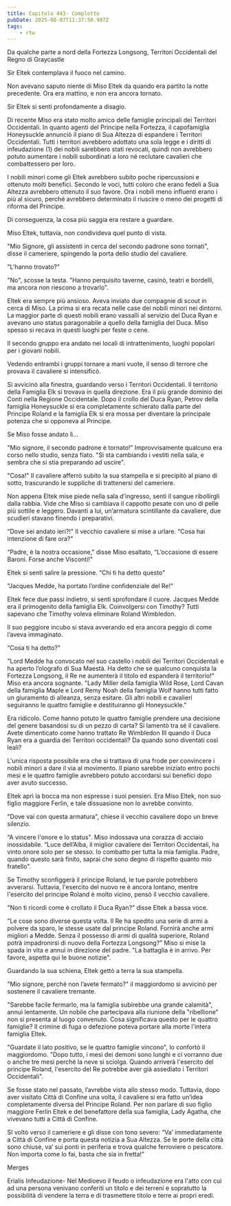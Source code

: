```yaml
---
title: Capitolo 443- Complotto
pubDate: 2025-08-07T11:37:50.987Z
tags:
    - rtw
---
```



Da qualche parte a nord della Fortezza Longsong, Territori Occidentali del Regno di Graycastle


Sir Eltek contemplava il fuoco nel camino.


Non avevano saputo niente di Miso Eltek da quando era partito la notte precedente. Ora era mattino, e non era ancora tornato.


Sir Eltek si sentì profondamente a disagio.


Di recente Miso era stato molto amico delle famiglie principali dei Territori Occidentali. In quanto agenti del Principe nella Fortezza, il capofamiglia Honeysuckle annunciò il piano di Sua Altezza di espandere i Territori Occidentali. Tutti i territori avrebbero adottato una sola legge e i diritti di infeudazione (1) dei nobili sarebbero stati revocati, quindi non avrebbero potuto aumentare i nobili subordinati a loro né reclutare cavalieri che combattessero per loro.


I nobili minori come gli Eltek avrebbero subito poche ripercussioni e ottenuto molti benefici. Secondo le voci, tutti coloro che erano fedeli a Sua Altezza avrebbero ottenuto il suo favore. Ora i nobili meno influenti erano i più al sicuro, perché avrebbero determinato il riuscire o meno dei progetti di riforma del Principe.


Di conseguenza, la cosa più saggia era restare a guardare.


Miso Eltek, tuttavia, non condivideva quel punto di vista.


"Mio Signore, gli assistenti in cerca del secondo padrone sono tornati", disse il cameriere, spingendo la porta dello studio del cavaliere.


"L'hanno trovato?"


"No", scosse la testa. "Hanno perquisito taverne, casinò, teatri e bordelli, ma ancora non riescono a trovarlo".


Eltek era sempre più ansioso. Aveva inviato due compagnie di scout in cerca di Miso. La prima si era recata nelle case dei nobili minori nei dintorni. La maggior parte di questi nobili erano vassalli al servizio del Duca Ryan e avevano uno status paragonabile a quello della famiglia del Duca. Miso spesso si recava in questi luoghi per feste o cene.


Il secondo gruppo era andato nei locali di intrattenimento, luoghi popolari per i giovani nobili.


Vedendo entrambi i gruppi tornare a mani vuote, il senso di terrore che provava il cavaliere si intensificò.


Si avvicinò alla finestra, guardando verso i Territori Occidentali. Il territorio della Famiglia Elk si trovava in quella direzione. Era il più grande dominio dei Conti nella Regione Occidentale. Dopo il crollo del Duca Ryan, Petrov della famiglia Honeysuckle si era completamente schierato dalla parte del Principe Roland e la famiglia Elk si era mossa per diventare la principale potenza che si opponeva al Principe.


Se Miso fosse andato lì…


"Mio signore, il secondo padrone è tornato!” Improvvisamente qualcuno era corso nello studio, senza fiato. "Si sta cambiando i vestiti nella sala, e sembra che si stia preparando ad uscire".


"Cosa!" Il cavaliere afferrò subito la sua stampella e si precipitò al piano di sotto, trascurando le suppliche di trattenersi del cameriere.


Non appena Eltek mise piede nella sala d’ingresso, sentì il sangue ribollirgli dalla rabbia. Vide che Miso si cambiava il cappotto pesate con uno di pelle più sottile e leggero. Davanti a lui, un’armatura scintillante da cavaliere, due scudieri stavano finendo i preparativi.


“Dove sei andato ieri?!" Il vecchio cavaliere si mise a urlare. “Cosa hai intenzione di fare ora?"


“Padre, è la nostra occasione," disse Miso esaltato, “L’occasione di essere Baroni. Forse anche Visconti!"


Eltek si sentì salire la pressione. “Chi ti ha detto questo"


"Jacques Medde, ha portato l’ordine confidenziale del Re!"


Eltek fece due passi indietro, si sentì sprofondare il cuore. Jacques Medde era il primogenito della famiglia Elk. Coinvolgersi con Timothy? Tutti sapevano che Timothy voleva eliminare Roland Wimbledon.


Il suo peggiore incubo si stava avverando ed era ancora peggio di come l’aveva immaginato.


“Cosa ti ha detto?"


"Lord Medde ha convocato nel suo castello i nobili dei Territori Occidentali e ha aperto l’olografo di Sua Maestà. Ha detto che se qualcuno conquista la Fortezza Longsong, il Re ne aumenterà il titolo ed espanderà il territorio!" Miso era ancora sognante. "Lady Miller della famiglia Wild Rose, Lord Cavan della famiglia Maple e Lord Remy Noah della famiglia Wolf hanno tutti fatto un giuramento di alleanza, senza esitare. Gli altri nobili e cavalieri seguiranno le quattro famiglie e destituiranno gli Honeysuckle."


Era ridicolo. Come hanno potuto le quattro famiglie prendere una decisione del genere basandosi su di un pezzo di carta? Si lamentò tra sé il cavaliere. Avete dimenticato come hanno trattato Re Wimbledon III quando il Duca Ryan era a guardia dei Territori occidentali? Da quando sono diventati così leali?


L'unica risposta possibile era che si trattava di una frode per convincere i nobili minori a dare il via al movimento. Il piano sarebbe iniziato entro pochi mesi e le quattro famiglie avrebbero potuto accordarsi sui benefici dopo aver avuto successo.


Eltek aprì la bocca ma non espresse i suoi pensieri. Era Miso Eltek, non suo figlio maggiore Ferlin, e tale dissuasione non lo avrebbe convinto.


"Dove vai con questa armatura", chiese il vecchio cavaliere dopo un breve silenzio.


“A vincere l'onore e lo status". Miso indossava una corazza di acciaio inossidabile. “Luce dell’Alba, il miglior cavaliere dei Territori Occidentali, ha vinto onore solo per se stesso. Io combatto per tutta la mia famiglia. Padre, quando questo sarà finito, saprai che sono degno di rispetto quanto mio fratello".


Se Timothy sconfiggerà il principe Roland, le tue parole potrebbero avverarsi. Tuttavia, l'esercito del nuovo re è ancora lontano, mentre l'esercito del principe Roland è molto vicino, pensò il vecchio cavaliere.


"Non ti ricordi come è crollato il Duca Ryan?” disse Eltek a bassa voce.


"Le cose sono diverse questa volta. Il Re ha spedito una serie di armi a polvere da sparo, le stesse usate dal principe Roland. Fornirà anche armi migliori a Medde. Senza il possesso di armi di qualità superiore, Roland potrà impadronirsi di nuovo della Fortezza Longsong?” Miso si mise la spada in vita e annuì in direzione del padre. "La battaglia è in arrivo. Per favore, aspetta qui le buone notizie".


Guardando la sua schiena, Eltek gettò a terra la sua stampella.


"Mio signore, perché non l’avete fermato?" il maggiordomo si avvicinò per sostenere il cavaliere tremante.


"Sarebbe facile fermarlo, ma la famiglia subirebbe una grande calamità", annuì lentamente. Un nobile che partecipava alla riunione della "ribellione" non si presenta al luogo convenuto. Cosa significava questo per le quattro famiglie? Il crimine di fuga o defezione poteva portare alla morte l'intera famiglia Eltek.


"Guardate il lato positivo, se le quattro famiglie vincono", lo confortò il maggiordomo. "Dopo tutto, i mesi dei demoni sono lunghi e ci vorranno due o anche tre mesi perché la neve si sciolga. Quando arriverà l'esercito del principe Roland, l'esercito del Re potrebbe aver già assediato i Territori Occidentali".


Se fosse stato nel passato, l’avrebbe vista allo stesso modo. Tuttavia, dopo aver visitato Città di Confine una volta, il cavaliere si era fatto un’idea completamente diversa del Principe Roland. Per non parlare di suo figlio maggiore Ferlin Eltek e del benefattore della sua famiglia, Lady Agatha, che vivevano tutti a Città di Confine.


SI voltò verso il cameriere e gli disse con tono severo: “Va’ immediatamente a Città di Confine e porta questa notizia a Sua Altezza. Se le porte della città sono chiuse, va’ sui ponti in periferia e trova qualche ferroviere o pescatore. Non importa come lo fai, basta che sia in fretta!”


Merges


 Erialis Infeudazione- Nel Medioevo il feudo o infeudazione era l'atto con cui ad una persona venivano conferiti un titolo e dei terreni e sopratutto la possibilità di vendere la terra e di trasmettere titolo e terre ai propri eredi.
                                


                                



